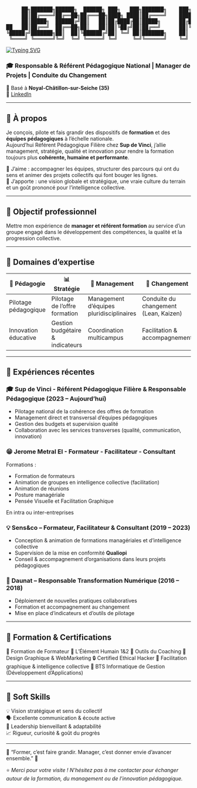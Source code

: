 <pre align="center">
     ██╗███████╗██████╗  ██████╗ ███╗   ███╗███████╗    ███╗   ███╗███████╗████████╗██████╗  █████╗ ██╗     
     ██║██╔════╝██╔══██╗██╔═══██╗████╗ ████║██╔════╝    ████╗ ████║██╔════╝╚══██╔══╝██╔══██╗██╔══██╗██║     
     ██║█████╗  ██████╔╝██║   ██║██╔████╔██║█████╗      ██╔████╔██║█████╗     ██║   ██████╔╝███████║██║     
██   ██║██╔══╝  ██╔══██╗██║   ██║██║╚██╔╝██║██╔══╝      ██║╚██╔╝██║██╔══╝     ██║   ██╔══██╗██╔══██║██║     
╚█████╔╝███████╗██║  ██║╚██████╔╝██║ ╚═╝ ██║███████╗    ██║ ╚═╝ ██║███████╗   ██║   ██║  ██║██║  ██║███████╗
 ╚════╝ ╚══════╝╚═╝  ╚═╝ ╚═════╝ ╚═╝     ╚═╝╚══════╝    ╚═╝     ╚═╝╚══════╝   ╚═╝   ╚═╝  ╚═╝╚═╝  ╚═╝╚══════╝
</pre>


[![Typing SVG](https://readme-typing-svg.demolab.com?font=Fira+Code&pause=1000&color=2587A4&width=435&lines=Responsable+%26+R%C3%A9f%C3%A9rent+P%C3%A9dagogique;Manager+de+Projets;Conduite+du+Changement+)](https://git.io/typing-svg)


### 🎓 Responsable & Référent Pédagogique National | Manager de Projets | Conduite du Changement  

📍 Basé à **Noyal-Châtillon-sur-Seiche (35)**  
🔗 [LinkedIn](https://www.linkedin.com/in/jeromemetral/)  


---

## 🧭 À propos

Je conçois, pilote et fais grandir des dispositifs de **formation** et des **équipes pédagogiques** à l’échelle nationale.  
Aujourd’hui Référent Pédagogique Filière chez **Sup de Vinci**, j’allie management, stratégie, qualité et innovation pour rendre la formation toujours plus **cohérente, humaine et performante**.  

💬 J’aime : accompagner les équipes, structurer des parcours qui ont du sens et animer des projets collectifs qui font bouger les lignes.  
🚀 J’apporte : une vision globale et stratégique, une vraie culture du terrain et un goût prononcé pour l’intelligence collective.

---

## 📍 Objectif professionnel

Mettre mon expérience de **manager et référent formation** au service d’un groupe engagé dans le développement des compétences, la qualité et la progression collective.  

---

## 🧩 Domaines d’expertise

| 🧠 Pédagogie | 📊 Stratégie | 👥 Management | 🔄 Changement | 🏆 Qualité |
|---------------|--------------|---------------|----------------|-------------|
| Pilotage pédagogique | Pilotage de l’offre formation | Management d’équipes pluridisciplinaires | Conduite du changement (Lean, Kaizen) | Certification Qualiopi |
| Innovation éducative | Gestion budgétaire & indicateurs | Coordination multicampus | Facilitation & accompagnement | Amélioration continue |

---

## 💼 Expériences récentes

### 🎓 **Sup de Vinci - Référent Pédagogique Filière & Responsable Pédagogique (2023 – Aujourd’hui)**  
- Pilotage national de la cohérence des offres de formation  
- Management direct et transversal d’équipes pédagogiques  
- Gestion des budgets et supervision qualité  
- Collaboration avec les services transverses (qualité, communication, innovation)

### 😁 **Jerome Metral EI - Formateur - Facilitateur - Consultant**  
Formations :
 - Formation de formateurs
 - Animation de groupes en intelligence collective (facilitation)
 - Animation de réunions
 - Posture managériale
 - Pensée Visuelle et Facilitation Graphique

En intra ou inter-entreprises

### 💡 **Sens&co – Formateur, Facilitateur & Consultant (2019 – 2023)**  
- Conception & animation de formations managériales et d’intelligence collective  
- Supervision de la mise en conformité **Qualiopi**  
- Conseil & accompagnement d’organisations dans leurs projets pédagogiques  

### 🚀 **Daunat – Responsable Transformation Numérique (2016 – 2018)**  
- Déploiement de nouvelles pratiques collaboratives  
- Formation et accompagnement au changement  
- Mise en place d’indicateurs et d’outils de pilotage  

---

## 🧾 Formation & Certifications

💬 Formation de Formateur
🌿 L’Élément Humain 1&2
🧩 Outils du Coaching 
🎨 Design Graphique & WebMarketing
🔒 Certified Ethical Hacker
🧠 Facilitation graphique & intelligence collective
🎯 BTS Informatique de Gestion (Développement d’Applications)  

---

## 🌱 Soft Skills

💡 Vision stratégique et sens du collectif  
🗣️ Excellente communication & écoute active  
🤝 Leadership bienveillant & adaptabilité  
📈 Rigueur, curiosité & goût du progrès  

---

🌱 “Former, c’est faire grandir. Manager, c’est donner envie d’avancer ensemble.” 🌱  

⭐ *Merci pour votre visite ! N’hésitez pas à me contacter pour échanger autour de la formation, du management ou de l’innovation pédagogique.*  
